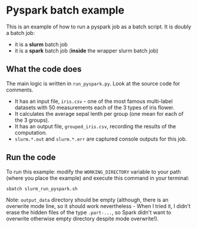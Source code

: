 # Pyspark batch example

This is an example of how to run a pyspark job as a batch script. It is doubly a batch job:  
  - it is a **slurm** batch job
  - it is a **spark** batch job  (**inside** the wrapper slurm batch job)

## What the code does

The main logic is written in `run_pyspark.py`. Look at the source code for comments.  
  - It has an input file, `iris.csv` - one of the most famous multi-label datasets with 50 measurements each of the 3 types of iris flower.
  - It calculates the average sepal lenth per group (one mean for each of the 3 groups). 
  - It has an output file, `grouped_iris.csv`, recording the results of the computation.  
  - `slurm.*.out` and `slurm.*.err` are captured console outputs for this job. 

## Run the code

To run this example:  modify the `WORKING_DIRECTORY` variable to your path (where you place the example) and execute this command in your terminal: 
```
sbatch slurm_run_pyspark.sh
```

Note: `output_data` directory should be empty (although, there is an overwrite mode line, so it should work nevertheless - When I tried it, I didn't erase the hidden files of the type `.part-...`, so Spark didn't want to overwrite otherwise empty directory despite mode overwrite!). 
